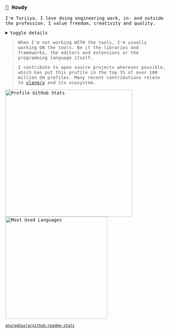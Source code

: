 <samp>

### 👋 Howdy

I'm Turiiya. I love doing engineering work, in- and outside the profession. I value freedom, creativity and quality.

<details>
<summary>
  <kbd>toggle details</kbd>
</summary>

<br>

> ## About

> Turiiya is a Sanskrit name I got when spending a good part of my life in an ashram.
> My social - let's say Muggle-name - is Tobi.
>
> Next to being a nerd, I'm also a licensed fitness trainer and nutritionist and have volunteered for various organizations for several years.
> I also like spending time with friends - be it humans or other animals.

> **_Some side facts related to coding_**
>
> - Completed education in multimedia design and IT in 2008.
> - Back in 2004, at the age of 13, my first websites were published.
> - Around the same time, creating mods and user interfaces for games started a journey of UI and UX development.
> - Today, I program open-heartedly in nearly every language and do a lot of DevOps work.
> - The tally of projects worked on exceeds 250.

> **_Some personal focus tasks_**
>
> - Keep learning _(though, it is a vicious circle, as the more you know, the more you realize that you don't know)_
> - Add sleep
> - Keep my shit together, make some babies, and be a responsible parent (most of the time).
> - Restring guitar
> - Visit friends in ashram
> - Update health

</details>

> When I'm not working WITH the tools, I'm usually working ON the tools.
> Be it the libraries and frameworks, the editors and extensions or the programming language itself.

> I contribute to open source projects wherever possible, which has put this profile in the top 3% of over 100 million GH profiles.
> Many recent contributions relate to [vlang/v](http://github.com/vlang/v) and its ecosystem.

<img width="398" alt="Profile GitHub Stats" src="https://github-readme-stats-beryl-one.vercel.app/api?username=ttytm&count_private=true&line_height=32&role=owner,collaborator&show=reviews,discussions_answered&exclude_repo=github-readme-stats&show_icons=true&theme=blueberry&border_color=6272A4&bg_color=#242938">
<img width="320" alt="Most Used Languages" src="https://github-readme-stats-beryl-one.vercel.app/api/top-langs/?username=ttytm&layout=compact&role=owner,collaborator&langs_count=12&hide=nix,javascript,c%23,css,scss,html&exclude_repo=jikan,1blu-svelte-mail-setup,mail-setup-euromet,dots,nxvim&theme=blueberry&border_color=6272A4&bg_color=#242938">

<sub>[anuraghazra/github-readme-stats](https://github.com/anuraghazra/github-readme-stats)</sub>

</samp>
